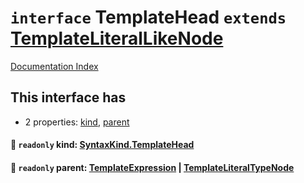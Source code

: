 # `interface` TemplateHead `extends` [TemplateLiteralLikeNode](../interface.TemplateLiteralLikeNode/README.md)

[Documentation Index](../README.md)

## This interface has

- 2 properties:
[kind](#-readonly-kind-syntaxkindtemplatehead),
[parent](#-readonly-parent-templateexpression--templateliteraltypenode)


#### 📄 `readonly` kind: [SyntaxKind.TemplateHead](../enum.SyntaxKind/README.md#templatehead--16)



#### 📄 `readonly` parent: [TemplateExpression](../interface.TemplateExpression/README.md) | [TemplateLiteralTypeNode](../interface.TemplateLiteralTypeNode/README.md)



